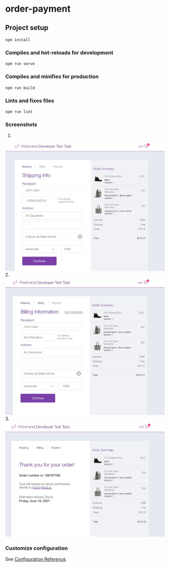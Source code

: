# order-payment

## Project setup
```
npm install
```

### Compiles and hot-reloads for development
```
npm run serve
```

### Compiles and minifies for production
```
npm run build
```

### Lints and fixes files
```
npm run lint
```

### Screenshots

1.
![Alt text](https://github.com/vkrysin/OrderPayment/blob/master/docs/3.JPG)
2.
![Alt text](https://github.com/vkrysin/OrderPayment/blob/master/docs/4.JPG)
3.
![Alt text](https://github.com/vkrysin/OrderPayment/blob/master/docs/7.JPG)
### Customize configuration
See [Configuration Reference](https://cli.vuejs.org/config/).
